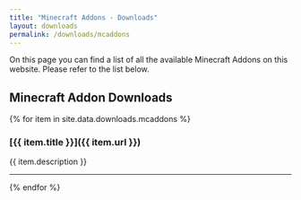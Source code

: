 ```yaml
---
title: "Minecraft Addons - Downloads"
layout: downloads
permalink: /downloads/mcaddons
---
```


On this page you can find a list of all the available Minecraft Addons on this website. Please refer to the list below.

## Minecraft Addon Downloads

{% for item in site.data.downloads.mcaddons %}

### [{{ item.title }}]({{ item.url }})

{{ item.description }}

****************
{% endfor %}
